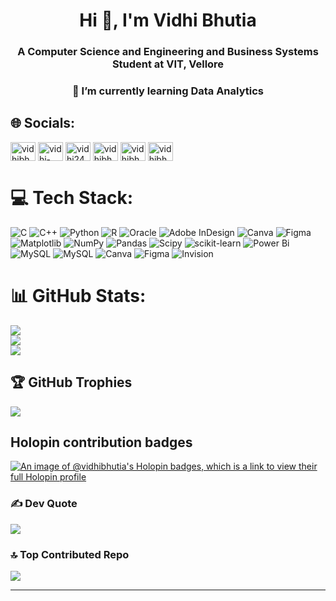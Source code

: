 <h1 align="center">Hi 👋, I'm Vidhi Bhutia</h1>
<h3 align="center">A Computer Science and Engineering and Business Systems Student at VIT, Vellore </h3>
<h3 align="center">🔭 I’m currently learning Data Analytics</h3>


## 🌐 Socials:
<p align="left">
<a href="https://twitter.com/vidhibhutia_" target="blank"><img align="center" src="https://raw.githubusercontent.com/rahuldkjain/github-profile-readme-generator/master/src/images/icons/Social/twitter.svg" alt="vidhibhutia_" height="30" width="40" /></a>
<a href="https://linkedin.com/in/vidhi-bhutia" target="blank"><img align="center" src="https://raw.githubusercontent.com/rahuldkjain/github-profile-readme-generator/master/src/images/icons/Social/linked-in-alt.svg" alt="vidhi-bhutia" height="30" width="40" /></a>
<a href="https://www.codechef.com/users/vidhi2407" target="blank"><img align="center" src="https://cdn.jsdelivr.net/npm/simple-icons@3.1.0/icons/codechef.svg" alt="vidhi2407" height="30" width="40" /></a>
<a href="https://www.hackerrank.com/vidhibhutia2407" target="blank"><img align="center" src="https://raw.githubusercontent.com/rahuldkjain/github-profile-readme-generator/master/src/images/icons/Social/hackerrank.svg" alt="vidhibhutia2407" height="30" width="40" /></a>
<a href="https://www.leetcode.com/vidhibhutia" target="blank"><img align="center" src="https://raw.githubusercontent.com/rahuldkjain/github-profile-readme-generator/master/src/images/icons/Social/leet-code.svg" alt="vidhibhutia" height="30" width="40" /></a>
<a href="https://auth.geeksforgeeks.org/user/vidhibhutia" target="blank"><img align="center" src="https://raw.githubusercontent.com/rahuldkjain/github-profile-readme-generator/master/src/images/icons/Social/geeks-for-geeks.svg" alt="vidhibhutia" height="30" width="40" /></a>
</p>


# 💻 Tech Stack:
![C](https://img.shields.io/badge/c-%2300599C.svg?style=for-the-badge&logo=c&logoColor=white) ![C++](https://img.shields.io/badge/c++-%2300599C.svg?style=for-the-badge&logo=c%2B%2B&logoColor=white) ![Python](https://img.shields.io/badge/python-3670A0?style=for-the-badge&logo=python&logoColor=ffdd54) ![R](https://img.shields.io/badge/r-%23276DC3.svg?style=for-the-badge&logo=r&logoColor=white) ![Oracle](https://img.shields.io/badge/Oracle-F80000?style=for-the-badge&logo=oracle&logoColor=white) ![Adobe InDesign](https://img.shields.io/badge/Adobe%20InDesign-49021F?style=for-the-badge&logo=adobeindesign&logoColor=FF3366) ![Canva](https://img.shields.io/badge/Canva-%2300C4CC.svg?style=for-the-badge&logo=Canva&logoColor=white) ![Figma](https://img.shields.io/badge/figma-%23F24E1E.svg?style=for-the-badge&logo=figma&logoColor=white) ![Matplotlib](https://img.shields.io/badge/Matplotlib-%23ffffff.svg?style=for-the-badge&logo=Matplotlib&logoColor=black) ![NumPy](https://img.shields.io/badge/numpy-%23013243.svg?style=for-the-badge&logo=numpy&logoColor=white) ![Pandas](https://img.shields.io/badge/pandas-%23150458.svg?style=for-the-badge&logo=pandas&logoColor=white) ![Scipy](https://img.shields.io/badge/SciPy-%230C55A5.svg?style=for-the-badge&logo=scipy&logoColor=%white) ![scikit-learn](https://img.shields.io/badge/scikit--learn-%23F7931E.svg?style=for-the-badge&logo=scikit-learn&logoColor=white) ![Power Bi](https://img.shields.io/badge/power_bi-F2C811?style=for-the-badge&logo=powerbi&logoColor=black) ![MySQL](https://img.shields.io/badge/mysql-%2300000f.svg?style=for-the-badge&logo=mysql&logoColor=white) ![MySQL](https://img.shields.io/badge/mysql-%2300000f.svg?style=for-the-badge&logo=mysql&logoColor=white) ![Canva](https://img.shields.io/badge/Canva-%2300C4CC.svg?style=for-the-badge&logo=Canva&logoColor=white) ![Figma](https://img.shields.io/badge/figma-%23F24E1E.svg?style=for-the-badge&logo=figma&logoColor=white) ![Invision](https://img.shields.io/badge/invision-FF3366?style=for-the-badge&logo=invision&logoColor=white)
# 📊 GitHub Stats:
![](https://github-readme-stats.vercel.app/api?username=Vidhi-bhutia&theme=dark&hide_border=false&include_all_commits=true&count_private=true)<br/>
![](https://github-readme-streak-stats.herokuapp.com/?user=Vidhi-bhutia&theme=dark&hide_border=false)<br/>
![](https://github-readme-stats.vercel.app/api/top-langs/?username=Vidhi-bhutia&theme=dark&hide_border=false&include_all_commits=true&count_private=true&layout=compact)

## 🏆 GitHub Trophies
![](https://github-profile-trophy.vercel.app/?username=Vidhi-bhutia&theme=radical&no-frame=false&no-bg=true&margin-w=4)

## Holopin contribution badges
[![An image of @vidhibhutia's Holopin badges, which is a link to view their full Holopin profile](https://holopin.me/vidhibhutia)](https://holopin.io/@vidhibhutia)

### ✍️ Dev Quote
![](https://quotes-github-readme.vercel.app/api?type=horizontal&theme=radical)

### 🔝 Top Contributed Repo
![](https://github-contributor-stats.vercel.app/api?username=Vidhi-bhutia&limit=5&theme=nord&combine_all_yearly_contributions=true)

---
